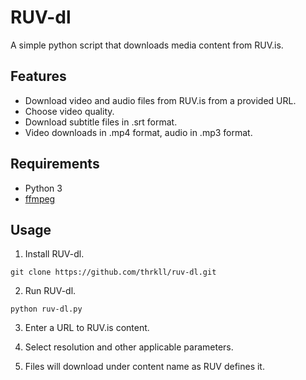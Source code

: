 # 	RUV-dl

A simple python script that downloads media content from RUV.is. 


## Features 

- Download video and audio files from RUV.is from a provided URL.
- Choose video quality.
- Download subtitle files in .srt format.
- Video downloads in .mp4 format, audio in .mp3 format.

## Requirements 

- Python 3
- [ffmpeg](https://ffmpeg.org/download.html)

## Usage 

1. Install RUV-dl.

`git clone https://github.com/thrkll/ruv-dl.git`

2. Run RUV-dl.

`python ruv-dl.py`

3. Enter a URL to RUV.is content.

4. Select resolution and other applicable parameters.

5. Files will download under content name as RUV defines it.
